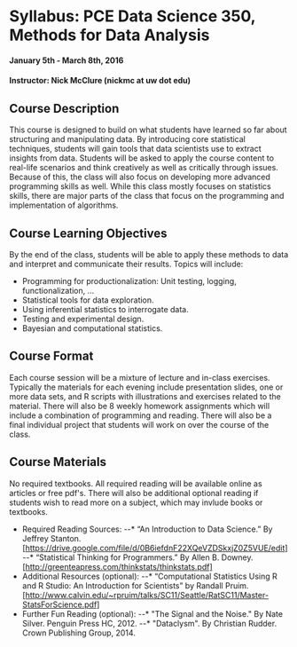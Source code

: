 # Syllabus: PCE Data Science 350, Methods for Data Analysis
#### January 5th - March 8th, 2016
#### Instructor:  Nick McClure (nickmc at uw dot edu)

## Course Description
This course is designed to build on what students have learned so far about structuring and manipulating data. By introducing core statistical techniques, students will gain tools that data scientists use to extract insights from data. Students will be asked to apply the course content to real-life scenarios and think creatively as well as critically through issues.  Because of this, the class will also focus on developing more advanced programming skills as well.  While this class mostly focuses on statistics skills, there are major parts of the class that focus on the programming and implementation of algorithms.

## Course Learning Objectives
By the end of the class, students will be able to apply these methods to data and interpret and communicate their results. Topics will include:

* Programming for productionalization: Unit testing, logging, functionalization, ...
* Statistical tools for data exploration.
* Using inferential statistics to interrogate data.
* Testing and experimental design.
* Bayesian and computational statistics.

## Course Format
Each course session will be a mixture of lecture and in-class exercises. Typically the materials for each evening include presentation slides, one or more data sets, and R scripts with illustrations and exercises related to the material. There will also be 8 weekly homework assignments which will include a combination of programming and reading. There will also be a final individual project that students will work on over the course of the class.

## Course Materials
No required textbooks. All required reading will be available online as articles or free pdf's.  There will also be additional optional reading if students wish to read more on a subject, which may invlude books or textbooks.

* Required Reading Sources:
--* “An Introduction to Data Science.” By Jeffrey Stanton. [https://drive.google.com/file/d/0B6iefdnF22XQeVZDSkxjZ0Z5VUE/edit]
--* “Statistical Thinking for Programmers.” By Allen B. Downey. [http://greenteapress.com/thinkstats/thinkstats.pdf]
* Additional Resources (optional):
--* “Computational Statistics Using R and R Studio: An Introduction for Scientists” by Randall Pruim. [http://www.calvin.edu/~rpruim/talks/SC11/Seattle/RatSC11/Master-StatsForScience.pdf]
* Further Fun Reading (optional):
--* "The Signal and the Noise." By Nate Silver. Penguin Press HC, 2012.
--* "Dataclysm". By Christian Rudder. Crown Publishing Group, 2014.
